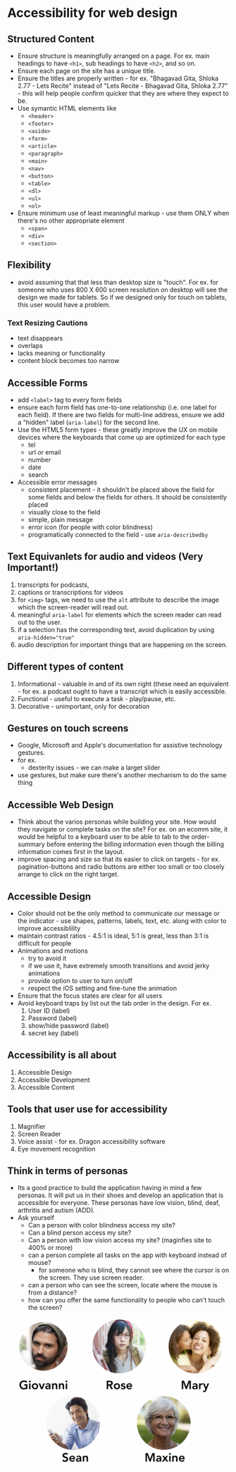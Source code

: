# Accessibility for web design
## Structured Content
- Ensure structure is meaningfully arranged on a page.  For ex. main headings to have `<h1>`, sub headings to have `<h2>`, and so on.
- Ensure each page on the site has a unique title.
- Ensure the titles are properly written - for ex. "Bhagavad Gita, Shloka 2.77 - Lets Recite" instead of "Lets Recite - Bhagavad Gita, Shloka 2.77" - this will help people confirm quicker that they are where they expect to be.
- Use symantic HTML elements like
    - `<header>`
    - `<footer>`
    - `<aside>`
    - `<form>`
    - `<article>`
    - `<paragraph>`
    - `<main>`
    - `<nav>`
    - `<button>`
    - `<table>`
    - `<dl>`
    - `<ul>`
    - `<ol>`
- Ensure minimum use of least meaningful markup - use them ONLY when there's no other appropriate element
    - `<span>`
    - `<div>`
    - `<section>`


## Flexibility
- avoid assuming that that less than desktop size is "touch".  For ex. for someone who uses 800 X 600 screen resolution on desktop will see the design we made for tablets.  So if we designed only for touch on tablets, this user would have a problem.

### Text Resizing Cautions
- text disappears
- overlaps
- lacks meaning or functionality
- content block becomes too narrow

## Accessible Forms
- add `<label>` tag to every form fields
- ensure each form field has one-to-one relationship (i.e. one label for each field).  If there are two fields for multi-line address, ensure we add a "hidden" label (`aria-label`) for the second line.
- Use the HTML5 form types - these greatly improve the UX on mobile devices where the keyboards that come up are optimized for each type
    - tel
    - url or email
    - number
    - date
    - search
- Accessible error messages 
    - consistent placement - it shouldn't be placed above the field for some fields and below the fields for others.  It should be consistently placed
    - visually close to the field 
    - simple, plain message
    - error icon (for people with color blindness)
    - programatically connected to the field - use `aria-describedby`


## Text Equivanlets for audio and videos (Very Important!)
1. transcripts for podcasts,
1. captions or transcriptions for videos
1. for `<img>` tags, we need to use the `alt` attribute to describe the image which the screen-reader will read out.
1. meaningful `aria-label` for elements which the screen reader can read out to the user.
1. if a selection has the corresponding text, avoid duplication by using `aria-hidden="true"` 
1. audio description for important things that are happening on the screen.

## Different types of content
1. Informational - valuable in and of its own right (these need an equivalent - for ex. a podcast ought to have a transcript which is easily accessible.
1. Functional - useful to execute a task - play/pause, etc.
1. Decorative - unimportant, only for decoration

## Gestures on touch screens
- Google, Microsoft and Apple's documentation for assistive technology gestures.
- for ex.
    - dexterity issues - we can make a larget slider
- use gestures, but make sure there's another mechanism to do the same thing

## Accessible Web Design
- Think about the varios personas while building your site.  How would they navigate or complete tasks on the site?  For ex. on an ecomm site, it would be helpful to a keyboard user to be able to tab to the order-summary before entering the billing information even though the billing information comes first in the layout.
- improve spacing and size so that its easier to click on targets - for ex. pagination-buttons and radio buttons are either too small or too closely arrange to click on the right target.

## Accessible Design
- Color should not be the only method to communicate our message or the indicator - use shapes, patterns, labels, text, etc. along with color to improve accessiblility
- maintain contrast ratios - 4.5:1 is ideal, 5:1 is great, less than 3:1 is difficult for people
- Animations and motions 
    - try to avoid it
    - if we use it, have extremely smooth transitions and avoid jerky animations
    - provide option to user to turn on/off
    - respect the iOS setting and fine-tune the animation
- Ensure that the focus states are clear for all users
- Avoid keyboard traps by list out the tab order in the design.  For ex.
    1. User ID (label)
    1. Password (label)
    1. show/hide password (label)
    1. secret key (label)

## Accessibility is all about
1. Accessible Design
1. Accessible Development
1. Accessible Content

## Tools that user use for accessibility 
1. Magnifier
1. Screen Reader
1. Voice assist - for ex. Dragon accessibility software 
1. Eye movement recognition

## Think in terms of personas
- Its a good practice to build the application having in mind a few personas. It will put us in their shoes and develop an application that is accessible for everyone.  These personas have low vision, blind, deaf, arthritis and autism (ADD).
- Ask yourself
    - Can a person with color blindness access my site?
    - Can a blind person access my site?
    - Can a person with low vision access my site? (maginfies site to 400% or more)
    - can a person complete all tasks on the app with keyboard instead of mouse?
        - for someone who is blind, they cannot see where the cursor is on the screen.  They use screen reader.
    - can a person who can see the screen, locate where the mouse is from a distance?
    - how can you offer the same functionality to people who can't touch the screen?

![alt text](personas.png)